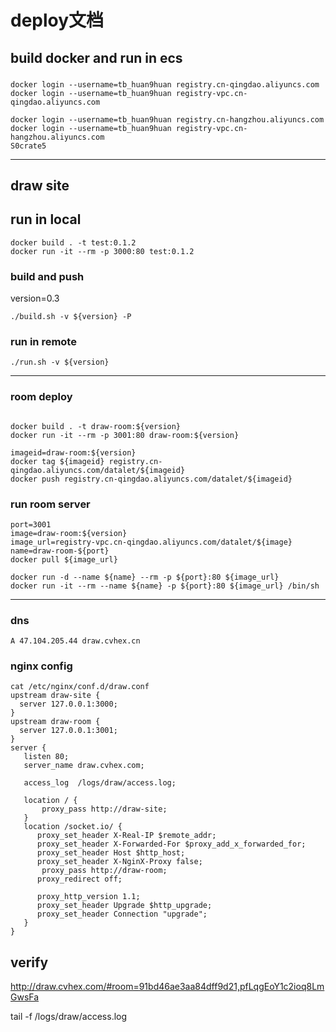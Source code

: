 # deploy文档
## build docker and run in ecs
###
```
docker login --username=tb_huan9huan registry.cn-qingdao.aliyuncs.com
docker login --username=tb_huan9huan registry-vpc.cn-qingdao.aliyuncs.com

docker login --username=tb_huan9huan registry.cn-hangzhou.aliyuncs.com
docker login --username=tb_huan9huan registry-vpc.cn-hangzhou.aliyuncs.com
S0crate5
```

----
## draw site
## run in local
```
docker build . -t test:0.1.2
docker run -it --rm -p 3000:80 test:0.1.2
```

### build and push
version=0.3
```
./build.sh -v ${version} -P
```
### run in remote
```
./run.sh -v ${version}
```
----
### room deploy
```

docker build . -t draw-room:${version}
docker run -it --rm -p 3001:80 draw-room:${version}

imageid=draw-room:${version}
docker tag ${imageid} registry.cn-qingdao.aliyuncs.com/datalet/${imageid}
docker push registry.cn-qingdao.aliyuncs.com/datalet/${imageid}
```
### run room server
```
port=3001
image=draw-room:${version}
image_url=registry-vpc.cn-qingdao.aliyuncs.com/datalet/${image}
name=draw-room-${port}
docker pull ${image_url}

docker run -d --name ${name} --rm -p ${port}:80 ${image_url}
docker run -it --rm --name ${name} -p ${port}:80 ${image_url} /bin/sh

```
------
### dns
```
A 47.104.205.44 draw.cvhex.cn
```
### nginx config
```
cat /etc/nginx/conf.d/draw.conf
upstream draw-site {
  server 127.0.0.1:3000;
}
upstream draw-room {
  server 127.0.0.1:3001;
}
server {
   listen 80;
   server_name draw.cvhex.com;

   access_log  /logs/draw/access.log;

   location / {
       proxy_pass http://draw-site;
   }
   location /socket.io/ {
      proxy_set_header X-Real-IP $remote_addr;
      proxy_set_header X-Forwarded-For $proxy_add_x_forwarded_for;
      proxy_set_header Host $http_host;
      proxy_set_header X-NginX-Proxy false;
       proxy_pass http://draw-room;
      proxy_redirect off;

      proxy_http_version 1.1;
      proxy_set_header Upgrade $http_upgrade;
      proxy_set_header Connection "upgrade";
   }
}
```

## verify
http://draw.cvhex.com/#room=91bd46ae3aa84dff9d21,pfLqgEoY1c2ioq8LmGwsFa

tail -f /logs/draw/access.log

